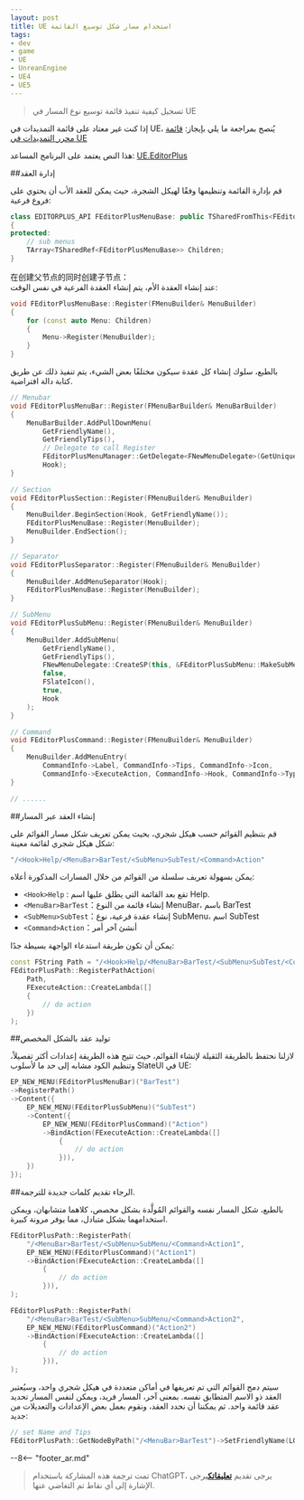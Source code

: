 ```yaml
---
layout: post
title: UE استخدام مسار شكل توسيع القائمة
tags:
- dev
- game
- UE
- UnreanEngine
- UE4
- UE5
---
```


<meta property="og:title" content="UE 使用路径形式扩展菜单" />

> تسجيل كيفية تنفيذ قائمة توسيع نوع المسار في UE

إذا كنت غير معتاد على قائمة التمديدات في UE، يُنصح بمراجعة ما يلي بإيجاز: [قائمة محرر التمديدات في UE](ue-扩展编辑器菜单.md)

هذا النص يعتمد على البرنامج المساعد: [UE.EditorPlus](https://github.com/disenone/UE.EditorPlus)

##إدارة العقد

قم بإدارة القائمة وتنظيمها وفقًا لهيكل الشجرة، حيث يمكن للعقد الأب أن يحتوي على فروع فرعية:

```cpp
class EDITORPLUS_API FEditorPlusMenuBase: public TSharedFromThis<FEditorPlusMenuBase>
{
protected:
	// sub menus
	TArray<TSharedRef<FEditorPlusMenuBase>> Children;
}
```

在创建父节点的同时创建子节点：  
عند إنشاء العقدة الأم، يتم إنشاء العقدة الفرعية في نفس الوقت:

```cpp
void FEditorPlusMenuBase::Register(FMenuBuilder& MenuBuilder)
{
	for (const auto Menu: Children)
	{
		Menu->Register(MenuBuilder);
	}
}
```

بالطبع، سلوك إنشاء كل عقدة سيكون مختلفًا بعض الشيء، يتم تنفيذ ذلك عن طريق كتابة دالة افتراضية.

```cpp
// Menubar
void FEditorPlusMenuBar::Register(FMenuBarBuilder& MenuBarBuilder)
{
	MenuBarBuilder.AddPullDownMenu(
		GetFriendlyName(),
		GetFriendlyTips(),
        // Delegate to call Register
		FEditorPlusMenuManager::GetDelegate<FNewMenuDelegate>(GetUniqueId()),       
		Hook);
}

// Section
void FEditorPlusSection::Register(FMenuBuilder& MenuBuilder)
{
	MenuBuilder.BeginSection(Hook, GetFriendlyName());
	FEditorPlusMenuBase::Register(MenuBuilder);
	MenuBuilder.EndSection();
}

// Separator
void FEditorPlusSeparator::Register(FMenuBuilder& MenuBuilder)
{
	MenuBuilder.AddMenuSeparator(Hook);
	FEditorPlusMenuBase::Register(MenuBuilder);
}

// SubMenu
void FEditorPlusSubMenu::Register(FMenuBuilder& MenuBuilder)
{
	MenuBuilder.AddSubMenu(
		GetFriendlyName(),
		GetFriendlyTips(),
		FNewMenuDelegate::CreateSP(this, &FEditorPlusSubMenu::MakeSubMenu),
		false,
		FSlateIcon(),
		true,
		Hook
	);
}

// Command
void FEditorPlusCommand::Register(FMenuBuilder& MenuBuilder)
{
    MenuBuilder.AddMenuEntry(
        CommandInfo->Label, CommandInfo->Tips, CommandInfo->Icon,
        CommandInfo->ExecuteAction, CommandInfo->Hook, CommandInfo->Type);
}

// ......
```

##إنشاء العقد عبر المسار

قم بتنظيم القوائم حسب هيكل شجري، بحيث يمكن تعريف شكل مسار القوائم على شكل هيكل شجري لقائمة معينة:

```cpp
"/<Hook>Help/<MenuBar>BarTest/<SubMenu>SubTest/<Command>Action"
```

يمكن بسهولة تعريف سلسلة من القوائم من خلال المسارات المذكورة أعلاه:

- `<Hook>Help` : تقع بعد القائمة التي يطلق عليها اسم Help.
- `<MenuBar>BarTest`：إنشاء قائمة من النوع MenuBar، باسم BarTest
- `<SubMenu>SubTest`：إنشاء عقدة فرعية، نوع SubMenu، اسم SubTest
- `<Command>Action`：أنشئ آخر أمر

يمكن أن تكون طريقة استدعاء الواجهة بسيطة جدًا:

```cpp
const FString Path = "/<Hook>Help/<MenuBar>BarTest/<SubMenu>SubTest/<Command>Action";
FEditorPlusPath::RegisterPathAction(
	Path, 
    FExecuteAction::CreateLambda([]
    {
        // do action
    })
);
```

##توليد عقد بالشكل المخصص

لازلنا نحتفظ بالطريقة الثقيلة لإنشاء القوائم، حيث تتيح هذه الطريقة إعدادات أكثر تفصيلاً، وتنظيم الكود مشابه إلى حد ما لأسلوب SlateUI في UE:

```cpp
EP_NEW_MENU(FEditorPlusMenuBar)("BarTest")
->RegisterPath()
->Content({
    EP_NEW_MENU(FEditorPlusSubMenu)("SubTest")
    ->Content({
        EP_NEW_MENU(FEditorPlusCommand)("Action")
        ->BindAction(FExecuteAction::CreateLambda([]
            {
                // do action
            })),
    })
});
```

##الرجاء تقديم كلمات جديدة للترجمة.

بالطبع، شكل المسار نفسه والقوائم المُولَّدة بشكل مخصص، كلاهما متشابهان، ويمكن استخدامهما بشكل متبادل، مما يوفر مرونة كبيرة.

```cpp
FEditorPlusPath::RegisterPath(
    "/<MenuBar>BarTest/<SubMenu>SubMenu/<Command>Action1", 
    EP_NEW_MENU(FEditorPlusCommand)("Action1")
    ->BindAction(FExecuteAction::CreateLambda([]
        {
            // do action
        })),
);

FEditorPlusPath::RegisterPath(
    "/<MenuBar>BarTest/<SubMenu>SubMenu/<Command>Action2", 
    EP_NEW_MENU(FEditorPlusCommand)("Action2")
    ->BindAction(FExecuteAction::CreateLambda([]
        {
            // do action
        })),
);
```

سيتم دمج القوائم التي تم تعريفها في أماكن متعددة في هيكل شجري واحد، وسيُعتبر العقد ذو الاسم المتطابق نفسه. بمعنى آخر، المسار فريد، ويمكن لنفس المسار تحديد عقد قائمة واحد.
ثم يمكننا أن نحدد العقد، ونقوم بعمل بعض الإعدادات والتعديلات من جديد:

```cpp
// set Name and Tips
FEditorPlusPath::GetNodeByPath("/<MenuBar>BarTest")->SetFriendlyName(LOCTEXT("MenuTest", "MenuTest"))->SetFriendlyTips(LOCTEXT("MenuTestTips", "MenuTestTips"));
```


--8<-- "footer_ar.md"


> تمت ترجمة هذه المشاركة باستخدام ChatGPT، يرجى تقديم [**تعليقاتك**](https://github.com/disenone/wiki_blog/issues/new)يرجى الإشارة إلى أي نقاط تم التغاضي عنها. 
